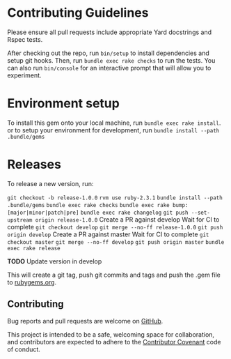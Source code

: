 # Contributing Guidelines

Please ensure all pull requests include appropriate Yard docstrings and Rspec
tests.

After checking out the repo, run `bin/setup` to install
dependencies and setup git hooks. Then, run `bundle exec rake
checks` to run the tests. You can also run `bin/console` for an
interactive prompt that will allow you to experiment.

# Environment setup

To install this gem onto your local machine, run `bundle exec rake install`. or
to setup your environment for development, run `bundle install --path
.bundle/gems`

# Releases

To release a new version, run:

`git checkout -b release-1.0.0`
`rvm use ruby-2.3.1`
`bundle install --path .bundle/gems`
`bundle exec rake checks`
`bundle exec rake bump:[major|minor|patch|pre]`
`bundle exec rake changelog`
`git push --set-upstream origin release-1.0.0`
Create a PR against develop
Wait for CI to complete
`git checkout develop`
`git merge --no-ff release-1.0.0`
`git push origin develop`
Create a PR against master
Wait for CI to complete
`git checkout master`
`git merge --no-ff develop`
`git push origin master`
`bundle exec rake release`

**TODO** Update version in develop

This will create a git tag, push git commits and tags and push the .gem file to
[rubygems.org](https://rubygems.org).

## Contributing

Bug reports and pull requests are welcome on
[GitHub](https://github.com/arista-aristanetworks/cvprac-rb).

This project is intended to be a safe, welcoming space for collaboration, and
contributors are expected to adhere to the [Contributor
Covenant](http://contributor-covenant.org) code of conduct.

